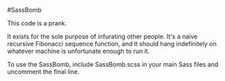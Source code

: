 #SassBomb

This code is a prank.

It exists for the sole purpose of infurating other people. It's a naïve
recursive Fibonacci sequence function, and it should hang indefinitely on
whatever machine is unfortunate enough to run it.

To use the SassBomb, include SassBomb.scss in your main Sass files and uncomment
the final line.
